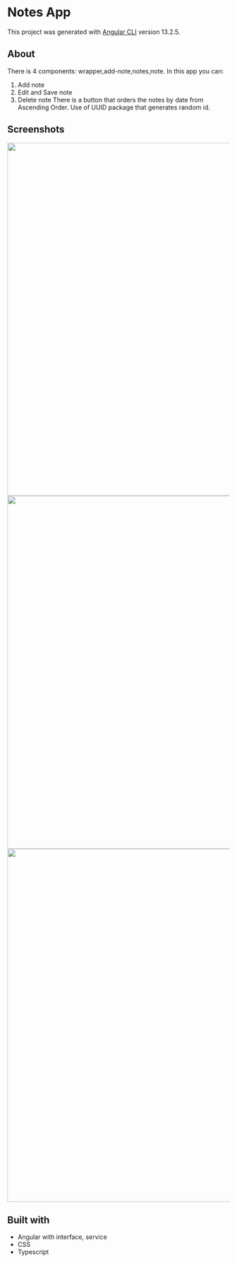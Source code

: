 # Notes App

This project was generated with [Angular CLI](https://github.com/angular/angular-cli) version 13.2.5.

## About

There is 4 components: wrapper,add-note,notes,note.
In this app you can:

1. Add note
2. Edit and Save note
3. Delete note
   There is a button that orders the notes by date from Ascending Order.
   Use of UUID package that generates random id.

## Screenshots
<img width=800 src=https://user-images.githubusercontent.com/89860312/158065973-3138a5f9-99df-4898-b1ff-8f0b32a3e481.png>
<img  width=800 src=https://user-images.githubusercontent.com/89860312/158065975-af858f9c-ff6a-4f8d-bbf2-84f6a32798dd.png>
<img  width=800 src=https://user-images.githubusercontent.com/89860312/158065982-237e0650-396b-4b8b-bfc8-dd847235316a.png>

## Built with

* Angular with interface, service
* CSS
* Typescript
